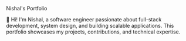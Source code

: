 Nishal's Portfolio

👋 Hi! I'm Nishal, a software engineer passionate about full-stack development, system design, and building scalable applications. This portfolio showcases my projects, contributions, and technical expertise.
